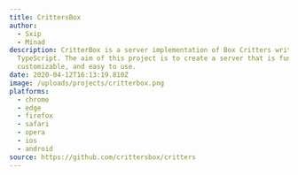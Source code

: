 ```yaml
---
title: CrittersBox
author:
  - Sxip
  - Minad
description: CritterBox is a server implementation of Box Critters written in
  TypeScript. The aim of this project is to create a server that is fun,
  customizable, and easy to use.
date: 2020-04-12T16:13:19.810Z
image: /uploads/projects/critterbox.png
platforms:
  - chrome
  - edge
  - firefox
  - safari
  - opera
  - ios
  - android
source: https://github.com/crittersbox/critters
---
```

